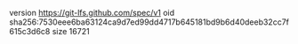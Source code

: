 version https://git-lfs.github.com/spec/v1
oid sha256:7530eee6ba63124ca9d7ed99dd4717b645181bd9b6d40deeb32cc7f615c3d6c8
size 16721
